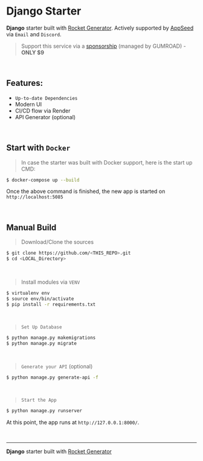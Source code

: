 # Django Starter

**Django** starter built with [Rocket Generator](https://app-generator.dev/). Actively supported by [AppSeed](https://appseed.us/) via `Email` and `Discord`.

> Support this service via a [sponsorship](https://appseed.gumroad.com/l/rocket-sponsorship) (managed by GUMROAD) - **ONLY $9**

<br />

## Features: 

- `Up-to-date Dependencies`
- Modern UI 
- CI/CD flow via Render
- API Generator (optional)

<br />

## Start with `Docker`

> In case the starter was built with Docker support, here is the start up CMD:

```bash
$ docker-compose up --build
```

Once the above command is finished, the new app is started on `http://localhost:5085`

<br />

## Manual Build 

> Download/Clone the sources  

```bash
$ git clone https://github.com/<THIS_REPO>.git
$ cd <LOCAL_Directory>
```

<br />

> Install modules via `VENV`  

```bash
$ virtualenv env
$ source env/bin/activate
$ pip install -r requirements.txt
```

<br />

> `Set Up Database`

```bash
$ python manage.py makemigrations
$ python manage.py migrate
```

<br />

> `Generate your API` (optional) 

```bash
$ python manage.py generate-api -f
```

<br />

> `Start the App`

```bash
$ python manage.py runserver
```

At this point, the app runs at `http://127.0.0.1:8000/`. 

<br />

---
**Django** starter built with [Rocket Generator](https://app-generator.dev/)

